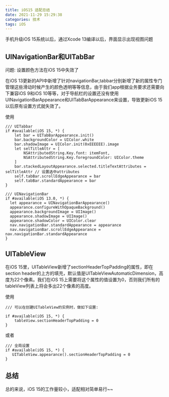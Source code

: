 ```yaml
---
title: iOS15 适配总结
date: 2021-11-29 15:29:38
categories: 技术
tags: iOS
---
```


手机升级iOS 15系统以后，通过Xcode 13编译以后，界面显示出现视图问题


## UINavigationBar和UITabBar

问题: 设置颜色方法在iOS 15中失效了

在iOS 13更新的API中新增了针对navigationBar,tabbar分别新增了新的属性专门管理这些滑动时候产生的颜色透明等等信息，由于我们app根据业务要求还需要向下兼容iOS 9和iOS 10等等，对于导航栏的设置还没有使用UINavigationBarAppearance和UITabBarAppearance来设置，导致更新iOS 15以后原有设置方式就失效了。

使用

```
/// UITabbar
if #available(iOS 15, *) {
    let bar = UITabBarAppearance.init()
    bar.backgroundColor = UIColor.white
    bar.shadowImage = UIColor.init(0xEEEEEE).image
    let selTitleAttr = [
        NSAttributedString.Key.font: itemFont,
        NSAttributedString.Key.foregroundColor: UIColor.theme
    ]
    bar.stackedLayoutAppearance.selected.titleTextAttributes = selTitleAttr // 设置选中attributes
    self.tabBar.scrollEdgeAppearance = bar
    self.tabBar.standardAppearance = bar
}
```

```
/// UINavigationBar
if #available(iOS 13.0, *) {
  let appearance = UINavigationBarAppearance()
  appearance.configureWithOpaqueBackground()
  appearance.backgroundImage = UIImage()
  appearance.shadowImage = UIImage()
  appearance.shadowColor = UIColor.clear
  nav.navigationBar.standardAppearance = appearance
  nav.navigationBar.scrollEdgeAppearance = nav.navigationBar.standardAppearance
}
```


## UITableView

在iOS 15里，UITableView新增了sectionHeaderTopPadding的属性，即在section header的上方的填充，默认值是UITableViewAutomaticDimension，高度为22个像素。我们在iOS 15上需要将这个属性的值设置为0，否则我们所有的tableView列表上将会多出22个像素的高度。

使用

```
/// 可以在创建UITableView的实例时，做如下设置:

if #available(iOS 15, *) {
    tableView.sectionHeaderTopPadding = 0
}
```

或者

```
/// 全局设置
if #available(iOS 15, *) {
   UITableView.appearance().sectionHeaderTopPadding = 0
}
```

## 总结
总的来说，iOS 15的工作量较小，适配相对简单易行~~

